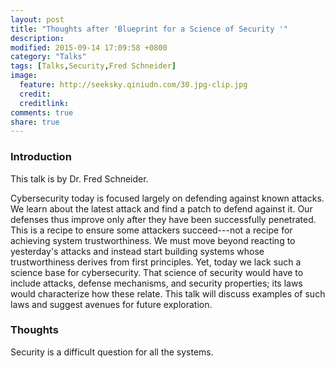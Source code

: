 ```yaml
---
layout: post
title: "Thoughts after 'Blueprint for a Science of Security '"
description:
modified: 2015-09-14 17:09:58 +0800
category: "Talks"
tags: [Talks,Security,Fred Schneider]
image:
  feature: http://seeksky.qiniudn.com/30.jpg-clip.jpg
  credit:
  creditlink:
comments: true
share: true
---
```


### Introduction
This talk is by Dr. Fred Schneider.

Cybersecurity today is focused largely on defending against known attacks. We learn about the latest attack and find a patch to defend against it. Our defenses thus improve only after they have been successfully penetrated. This is a recipe to ensure some attackers succeed---not a recipe for achieving system trustworthiness. We must move beyond reacting to yesterday's attacks and instead start building systems whose trustworthiness derives from first principles. Yet, today we lack such a science base for cybersecurity. That science of security would have to include attacks, defense mechanisms, and security properties; its laws would characterize how these relate. This talk will discuss examples of such laws and suggest avenues for future exploration.

### Thoughts
Security is a difficult question for all the systems.